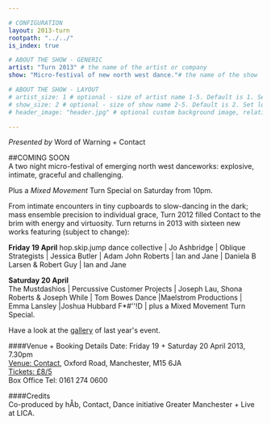 ```yaml
---

# CONFIGURATION
layout: 2013-turn
rootpath: "../../"
is_index: true

# ABOUT THE SHOW - GENERIC
artist: "Turn 2013" # the name of the artist or company
show: "Micro-festival of new north west dance."# the name of the show

# ABOUT THE SHOW - LAYOUT
# artist_size: 1 # optional - size of artist name 1-5. Default is 1. Set longer names to lower values
# show_size: 2 # optional - size of show name 2-5. Default is 2. Set longer names to lower values
# header_image: "header.jpg" # optional custom background image, relative to current page

---
```

*Presented by* Word of Warning + Contact    

##COMING SOON    
A two night micro-festival of emerging north west danceworks:  explosive, intimate, graceful and challenging.

Plus a *Mixed Movement* Turn Special on Saturday from 10pm.    

From intimate encounters in tiny cupboards to slow-dancing in the dark; mass ensemble precision to individual grace, Turn 2012 filled Contact to the brim with energy and virtuosity. Turn returns in 2013 with sixteen new works featuring (subject to change):    

**Friday 19 April**
hop.skip.jump dance collective | Jo Ashbridge | Oblique Strategists | Jessica Butler | Adam John Roberts | Ian and Jane | Daniela B Larsen & Robert Guy | Ian and Jane     
**Saturday 20 April**    The Mustdashios | Percussive Customer Projects | Joseph Lau, Shona Roberts & Joseph While | Tom Bowes Dance |Maelstrom Productions | Emma Lansley |Joshua Hubbard F*#''!D | plus a Mixed Movement Turn Special.    

Have a look at the [gallery](/galleries/2012-turn/index.html) of last year's event.    

####Venue + Booking Details
Date: Friday 19 + Saturday 20 April 2013, 7.30pm    
[Venue: Contact](http://contactmcr.com/visit/getting-here/), Oxford Road, Manchester, M15 6JA    
[Tickets: £8/5](http://contactmcr.com/whats-on/1201-turn-2013/)    
Box Office Tel: 0161 274 0600   
       
####Credits         
Co-produced by hÅb, Contact, Dance initiative Greater Manchester + Live at LICA.
